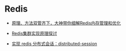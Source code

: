 # Redis

* [原理、方法双管齐下，大神带你细解Redis内存管理和优化](https://yq.aliyun.com/articles/67122?&utm_campaign=sys&utm_medium=market&utm_source=edm_email&msctype=email&mscareaid=cn&mscsiteid=cn&mscmsgid=6730116123000307744&)

* [Redis集群实现原理探讨](http://tech.youzan.com/redisji-qun-shi-xian-yuan-li-tan-tao/)

* [实现 redis 分布式会话：distributed-session](https://github.com/joincat/distributed-session)
